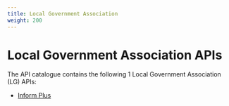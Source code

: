 ```yaml
---
title: Local Government Association
weight: 200
---
```


# Local Government Association APIs

The API catalogue contains the following 1 Local Government Association (LG) APIs:

- [Inform Plus](Inform_Plus/)
